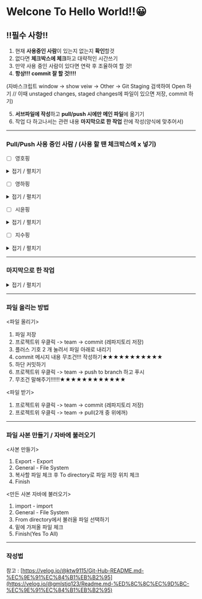 # Welcone To Hello World!!😀
## ‼필수 사항‼
1. 현재 **사용중인 사람**이 있는지 없는지 **확인**할것
2. 없다면 **체크박스에 체크**하고 대략적인 시간쓰기
3. 만약 사용 중인 사람이 있다면 연락 후 조율하여 할 것!
4. **항상!!! commit 잘 할 것!!!!**

  (자바스크립트 window -> show veiw -> Other -> Git Staging 검색하여 Open 하기 // 이때 unstaged changes, staged changes에 파일이 있으면 저장, commit 하기)

5. **서브파일에 작성**하고 **pull/push 시에만 메인 파일**에 옮기기
6. 작업 다 하고나서는 관련 내용 **마지막으로 한 작업** 란에 작성(양식에 맞추어서)
  
---  
### Pull/Push 사용 중인 사람 / (사용 할 땐 체크박스에 x 넣기)
- [ ] 영호핑
<details>
  <summary>접기 / 펼치기</summary>
  약 00:00 ~ 00:10
</details>


- [ ] 영하핑
<details>
  <summary>접기 / 펼치기</summary>
  약 00:00 ~ 00:10
</details>


- [ ] 시윤핑
<details>
  <summary>접기 / 펼치기</summary>
  약 00:00 ~ 00:10
</details>


- [ ] 지수핑
<details>
  <summary>접기 / 펼치기</summary>
  약 00:00 ~ 00:10
</details>

---
### 마지막으로 한 작업
<details>
  <summary>접기 / 펼치기</summary>
  ex) 2024/10/21(월) 17:13 | 시윤핑 ==> ooo작업을 함 
</details>


---
### 파일 올리는 방법
<파일 올리기>
1. 파일 저장
2. 프로젝트위 우클릭 -> team -> commit (레파지토리 저장)
3. 플러스 기호 2 개 눌려서 파일 아래로 내리기
4. commit 메시지 내용 무조건!!! 작성하기★★★★★★★★★★★
5. 하단 커밋하기
6. 프로젝트위 우클릭 -> team -> push to branch 하고 푸시
7. 무조건 말해주기!!!!!!★★★★★★★★★★★★

<파일 받기>
1. 프로젝트위 우클릭 -> team -> commit (레파지토리 저장)
2. 프로젝트위 우클릭 -> team -> pull(2개 중 위에꺼)

---
### 파일 사본 만들기 / 자바에 불러오기
<사본 만들기>
1. Export - Export
2. General - File System
3. 복사할 파일 체크 후 To directory로 파일 저장 위치 체크
4. Finish

<만든 사본 자바에 불러오기>
1. import - import
2. General - File System
3. From directory에서 불러올 파일 선택하기
4. 밑에 가져올 파일 체크
5. Finish(Yes To All)
---
### 작성법
참고 : [https://velog.io/@ktw9115/Git-Hub-README.md-%EC%9E%91%EC%84%B1%EB%B2%95](https://velog.io/@gmlstjq123/Readme.md-%ED%8C%8C%EC%9D%BC-%EC%9E%91%EC%84%B1%EB%B2%95)
